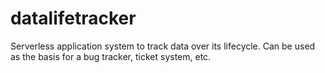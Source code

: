 # datalifetracker
Serverless application system to track data over its lifecycle. Can be used as the basis for a bug tracker, ticket system, etc.
